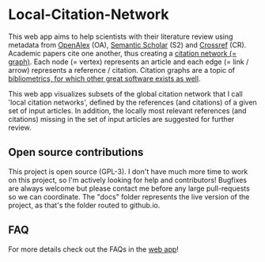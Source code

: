 # Local-Citation-Network

This web app aims to help scientists with their literature review using metadata from [OpenAlex](https://openalex.org/) (OA), [Semantic Scholar](https://semanticscholar.org/) (S2) and [Crossref](https://crossref.org/) (CR). Academic papers cite one another, thus creating a [citation network (= graph)](https://en.wikipedia.org/wiki/Citation_graph). Each node (= vertex) represents an article and each edge (= link / arrow) represents a reference / citation. Citation graphs are a topic of [bibliometrics, for which other great software exists as well](https://timwoelfle.github.io/Local-Citation-Network#bibliometrics).

This web app visualizes subsets of the global citation network that I call 'local citation networks', defined by the references (and citations) of a given set of input articles. In addition, the locally most relevant references (and citations) missing in the set of input articles are suggested for further review. 

## Open source contributions

This project is open source (GPL-3). I don't have much more time to work on this project, so I'm actively looking for help and contributors! Bugfixes are always welcome but please contact me before any large pull-requests so we can coordinate. The "docs" folder represents the live version of the project, as that's the folder routed to github.io.

## FAQ

For more details check out the FAQs in the [web app](https://timwoelfle.github.io/Local-Citation-Network/)!